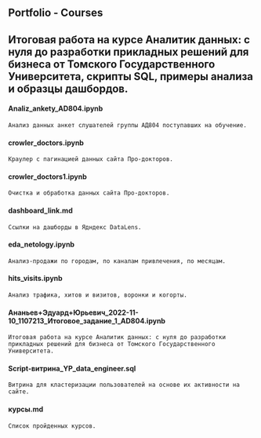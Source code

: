 ## Portfolio - Courses

## Итоговая работа на курсе Аналитик данных: с нуля до разработки прикладных решений для бизнеса от Томского Государственного Университета, скрипты SQL, примеры анализа и образцы дашбордов.
#### Analiz_ankety_AD804.ipynb
`Анализ данных анкет слушателей группы АД804 поступавших на обучение.`
#### crowler_doctors.ipynb
`Краулер с пагинацией данных сайта Про-докторов.`
#### crowler_doctors1.ipynb 
`Очистка и обработка данных сайта Про-докторов.`
#### dashboard_link.md
`Ссылки на дашборды в Ядндекс DataLens.`
#### eda_netology.ipynb
`Анализ-продажи по городам, по каналам привлечения, по месяцам.`
#### hits_visits.ipynb
`Анализ трафика, хитов и визитов, воронки и когорты.`
#### Ананьев+Эдуард+Юрьевич_2022-11-10_1107213_Итоговое_задание_1_AD804.ipynb
`Итоговая работа на курсе Аналитик данных: с нуля до разработки прикладных решений для бизнеса от Томского Государственного Университета.`
#### Script-витрина_YP_data_engineer.sql
`Витрина для кластеризации пользователей на основе их активности на сайте.`  
#### курсы.md
`Список пройденных курсов.`
